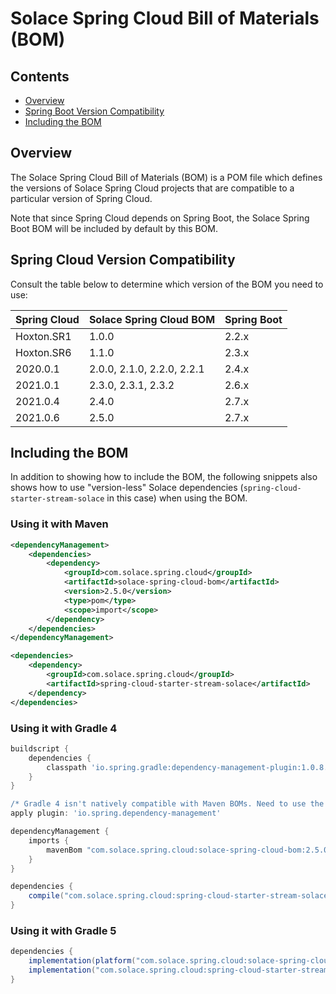 # Solace Spring Cloud Bill of Materials (BOM)

## Contents

* [Overview](#overview)
* [Spring Boot Version Compatibility](#spring-cloud-version-compatibility)
* [Including the BOM](#including-the-bom)

## Overview

The Solace Spring Cloud Bill of Materials (BOM) is a POM file which defines the versions of Solace Spring Cloud projects that are compatible to a particular version of Spring Cloud.

Note that since Spring Cloud depends on Spring Boot, the Solace Spring Boot BOM will be included by default by this BOM.

## Spring Cloud Version Compatibility

Consult the table below to determine which version of the BOM you need to use:

| Spring Cloud | Solace Spring Cloud BOM    | Spring Boot |
|--------------|----------------------------|-------------|
| Hoxton.SR1   | 1.0.0                      | 2.2.x       |
| Hoxton.SR6   | 1.1.0                      | 2.3.x       |
| 2020.0.1     | 2.0.0, 2.1.0, 2.2.0, 2.2.1 | 2.4.x       |
| 2021.0.1     | 2.3.0, 2.3.1, 2.3.2        | 2.6.x       |
| 2021.0.4     | 2.4.0                      | 2.7.x       |
| 2021.0.6     | 2.5.0                      | 2.7.x       |

## Including the BOM

In addition to showing how to include the BOM, the following snippets also shows how to use "version-less" Solace dependencies (`spring-cloud-starter-stream-solace` in this case) when using the BOM.

### Using it with Maven
```xml
<dependencyManagement>
    <dependencies>
        <dependency>
            <groupId>com.solace.spring.cloud</groupId>
            <artifactId>solace-spring-cloud-bom</artifactId>
            <version>2.5.0</version>
            <type>pom</type>
            <scope>import</scope>
        </dependency>
    </dependencies>
</dependencyManagement>

<dependencies>
    <dependency>
        <groupId>com.solace.spring.cloud</groupId>
        <artifactId>spring-cloud-starter-stream-solace</artifactId>
    </dependency>
</dependencies>
```

### Using it with Gradle 4
```groovy
buildscript {
    dependencies {
        classpath 'io.spring.gradle:dependency-management-plugin:1.0.8.RELEASE'
    }
}

/* Gradle 4 isn't natively compatible with Maven BOMs. Need to use the Spring's dependency management plugin. */
apply plugin: 'io.spring.dependency-management'

dependencyManagement {
    imports {
        mavenBom "com.solace.spring.cloud:solace-spring-cloud-bom:2.5.0"
    }
}

dependencies {
    compile("com.solace.spring.cloud:spring-cloud-starter-stream-solace")
}
```

### Using it with Gradle 5
```groovy
dependencies {
    implementation(platform("com.solace.spring.cloud:solace-spring-cloud-bom:2.5.0"))
    implementation("com.solace.spring.cloud:spring-cloud-starter-stream-solace")
}
```
